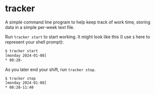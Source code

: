 # tracker

A simple command line program to help keep track of work time, storing data in a simple per-week text file.

Run `tracker start` to start working. It might look like this (I use `$` here to represent your shell prompt): 

```bash
$ tracker start
[monday 2024-01-08]
* 08:28-
```

As you later end your shift, run `tracker stop`. 

```bash
$ tracker stop
[monday 2024-01-08]
* 08:28-11:40
```
